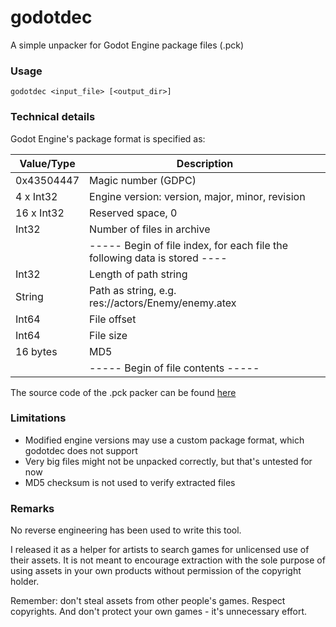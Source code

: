 # godotdec

A simple unpacker for Godot Engine package files (.pck)

### Usage
`godotdec <input_file> [<output_dir>]`

### Technical details
Godot Engine's package format is specified as:

| Value/Type | Description                                                  |
| ---------- | ------------------------------------------------------------ |
| 0x43504447 | Magic number (GDPC)                                          |
| 4 x Int32  | Engine version: version, major, minor, revision              |
| 16 x Int32 | Reserved space, 0                                            |
| Int32      | Number of files in archive                                   |
|            | ----- Begin of file index, for each file the following data is stored ---- |
| Int32      | Length of path string                                        |
| String     | Path as string, e.g. res://actors/Enemy/enemy.atex           |
| Int64      | File offset                                                  |
| Int64      | File size                                                    |
| 16 bytes   | MD5                                                          |
|            | ----- Begin of file contents -----                           |

The source code of the .pck packer can be found [here](https://github.com/godotengine/godot/blob/master/core/io/pck_packer.cpp)

### Limitations

- Modified engine versions may use a custom package format, which godotdec does not support
- Very big files might not be unpacked correctly, but that's untested for now
- MD5 checksum is not used to verify extracted files

### Remarks
No reverse engineering has been used to write this tool.

I released it as a helper for artists to search games for unlicensed use of their assets. It is not meant to encourage extraction with the sole purpose of using assets in your own products without permission of the copyright holder.

Remember: don't steal assets from other people's games. Respect copyrights. And don't protect your own games - it's unnecessary effort.
